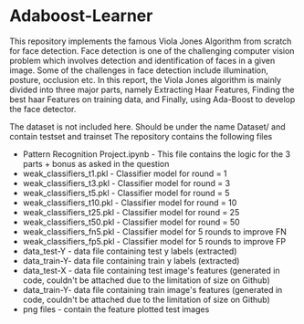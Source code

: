 # Adaboost-Learner
This repository implements the famous Viola  Jones  Algorithm from scratch for face detection. Face detection is one of the challenging computer vision problem which involves detection and identification of faces in a given image. Some of the challenges in face detection include illumination, posture, occlusion etc.  In this report, the Viola Jones algorithm is mainly divided into three major parts, namely Extracting Haar Features, Finding the best haar Features on training data, and Finally, using Ada-Boost to develop the face detector. 

The dataset is not included here. Should be under the name Dataset/ and contain testset and trainset
The repository contains the following files
* Pattern Recognition Project.ipynb - This file contains the logic for the 3 parts + bonus as asked in the question
* weak_classifiers_t1.pkl - Classifier model for round = 1
* weak_classifiers_t3.pkl	 - Classifier model for round = 3
* weak_classifiers_t5.pkl	 - Classifier model for round = 5
* weak_classifiers_t10.pkl - Classifier model for round = 10
* weak_classifiers_t25.pkl	 - Classifier model for round = 25
* weak_classifiers_t50.pkl  - Classifier model for round = 50
* weak_classifiers_fn5.pkl - Classifier model for 5 rounds to improve FN 
* weak_classifiers_fp5.pkl - Classifier model for 5 rounds to improve FP
* data_test-Y - data file containing test y labels (extracted)
* data_train-Y- data file containing train y labels (extracted)
* data_test-X - data file containing test image's features (generated in code, couldn't be attached due to the limitation of size on Github)
* data_train-Y- data file containing train image's features (generated in code, couldn't be attached due to the limitation of size on Github)
* png files - contain the feature plotted test images



